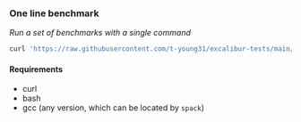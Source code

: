 ### One line benchmark
*Run a set of benchmarks with a single command*

```bash
curl 'https://raw.githubusercontent.com/t-young31/excalibur-tests/main/one-line-benchmark/olb.sh' | bash
```


#### Requirements
- curl
- bash
- gcc (any version, which can be located by `spack`)
